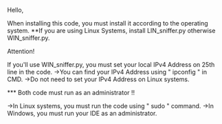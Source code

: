 
Hello,

When installing this code, you must install it according to the operating system.
**If you are using Linux Systems, install LIN_sniffer.py otherwise WIN_sniffer.py.

Attention!

If you'll use WIN_sniffer.py, you must set your local IPv4 Address on 25th line in the code.
->You can find your IPv4 Address using " ipconfig " in CMD.
->Do not need to set your IPv4 Address on Linux systems.

*** Both code must run as an administrator !!

->In Linux systems, you must run the code using " sudo " command.
->In Windows, you must run your IDE as an administrator.
